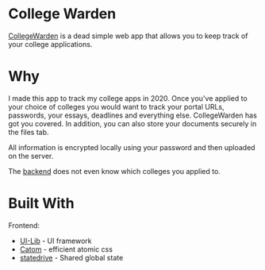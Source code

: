 # College Warden

[CollegeWarden](https://college.hpfm.dev) is a dead simple web app that allows you to keep track of your college applications.

# Why

I made this app to track my college apps in 2020. 
Once you've applied to your choice of colleges you would want to track your portal URLs, passwords, your essays, deadlines and everything else.
CollegeWarden has got you covered. In addition, you can also store your documents securely in the files tab.

All information is encrypted locally using your password and then uploaded on the server. 

The [backend](https://github.com/Hydrophobefireman/collegewarden-backend) does not even know which colleges you applied to.


# Built With

Frontend: 
  - [UI-Lib](https://github.com/hydrophobefireman/ui-lib) - UI framework
  - [Catom](https://github.com/hydrophobefireman/catom) - efficient atomic css
  - [statedrive](https://github.com/hydrophobefireman/statedrive) - Shared global state
